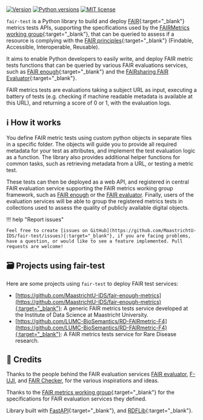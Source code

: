 [![Version](https://img.shields.io/pypi/v/fair-test)](https://pypi.org/project/fair-test) [![Python versions](https://img.shields.io/pypi/pyversions/fair-test)](https://pypi.org/project/fair-test) [![MIT license](https://img.shields.io/pypi/l/fair-test)](https://github.com/MaastrichtU-IDS/fair-test/blob/main/LICENSE)

`fair-test` is a Python library to build and deploy [FAIR](https://www.go-fair.org/fair-principles/){:target="_blank"} metrics tests APIs, supporting the specifications used by the [FAIRMetrics working group](https://github.com/FAIRMetrics/Metrics){:target="_blank"}, that can be queried to assess if a resource is complying with the [FAIR principles](https://www.go-fair.org/fair-principles/){:target="_blank"} (Findable, Accessible, Interoperable, Reusable).

It aims to enable Python developers to easily write, and deploy FAIR metric tests functions that can be queried by various FAIR evaluations services, such as [FAIR enough](https://fair-enough.semanticscience.org/){:target="_blank"} and the [FAIRsharing FAIR Evaluator](https://fairsharing.github.io/FAIR-Evaluator-FrontEnd/){:target="_blank"}.

FAIR metrics tests are evaluations taking a subject URL as input, executing a battery of tests (e.g. checking if machine readable metadata is available at this URL), and returning a score of 0 or 1, with the evaluation logs.

## ℹ️ How it works

You define FAIR metric tests using custom python objects in separate files in a specific folder. The objects will guide you to provide all required metadata for your test as attributes, and implement the test evaluation logic as a function. The library also provides additional helper functions for common tasks, such as retrieving metadata from a URL, or testing a metric test.

These tests can then be deployed as a web API, and registered in central FAIR evaluation service supporting the FAIR metrics working group framework, such as [FAIR enough](https://fair-enough.semanticscience.org) or the [FAIR evaluator](https://fairsharing.github.io/FAIR-Evaluator-FrontEnd/). Finally, users of the evaluation services will be able to group the registered metrics tests in collections used to assess the quality of publicly available digital objects.

!!! help "Report issues"

    Feel free to create [issues on GitHub](https://github.com/MaastrichtU-IDS/fair-test/issues){:target="_blank"}, if you are facing problems, have a question, or would like to see a feature implemented. Pull requests are welcome!

## 🗃️ Projects using fair-test

Here are some projects using `fair-test` to deploy FAIR test services:

* [https://github.com/MaastrichtU-IDS/fair-enough-metrics](https://github.com/MaastrichtU-IDS/fair-enough-metrics){:target="_blank"}: A generic  FAIR metrics tests service developed at the Institute of Data Science at Maastricht University.
* [https://github.com/LUMC-BioSemantics/RD-FAIRmetric-F4](https://github.com/LUMC-BioSemantics/RD-FAIRmetric-F4){:target="_blank"}: A FAIR metrics tests service for Rare Disease research.

## 🤝 Credits

Thanks to the people behind the FAIR evaluation services [FAIR evaluator](https://fairsharing.github.io/FAIR-Evaluator-FrontEnd/#!/), [F-UJI](https://f-uji.net/), and [FAIR Checker](https://fair-checker.france-bioinformatique.fr/), for the various inspirations and ideas.

Thanks to the [FAIR metrics working group](https://github.com/FAIRMetrics/Metrics){:target="_blank"} for the specifications for FAIR evaluation services they defined.

Library built with [FastAPI](https://fastapi.tiangolo.com/){:target="_blank"}, and [RDFLib](https://github.com/RDFLib/rdflib){:target="_blank"}.